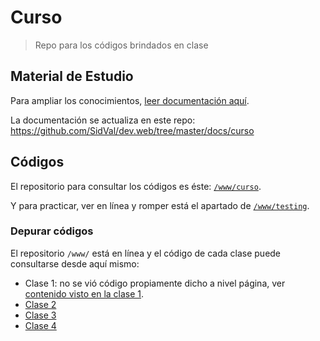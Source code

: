 # Curso

>Repo para los códigos brindados en clase

## Material de Estudio

Para ampliar los conocimientos, [leer documentación aquí](https://sidval.github.io/dev.web/#/).

La documentación se actualiza en este repo: https://github.com/SidVal/dev.web/tree/master/docs/curso

## Códigos

El repositorio para consultar los códigos es éste: [`/www/curso`](https://github.com/SidVal/www/tree/master/curso).

Y para practicar, ver en línea y romper está el apartado de [`/www/testing`](https://github.com/SidVal/www/tree/master/testing).

### Depurar códigos

El repositorio `/www/` está en línea y el código de cada clase puede consultarse desde aquí mismo:

* Clase 1: no se vió código propiamente dicho a nivel página, ver [contenido visto en la clase 1](https://sidval.github.io/dev.web/#/curso/clase1).
* [Clase 2](https://sidval.github.io/www/curso/c2)
* [Clase 3](https://sidval.github.io/www/curso/c3)
* [Clase 4](https://sidval.github.io/www/curso/c4)

<!--//
* [Clase 5](https://sidval.github.io/www/curso/c5)
* [Clase 6](https://sidval.github.io/www/curso/c6)
* [Clase 7](https://sidval.github.io/www/curso/c7)
* [Clase 8](https://sidval.github.io/www/curso/c8)
//-->
